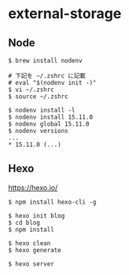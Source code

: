 # external-storage
## Node

```
$ brew install nodenv

# 下記を ~/.zshrc に記載
# eval "$(nodenv init -)"
$ vi ~/.zshrc
$ source ~/.zshrc

$ nodenv install -l
$ nodenv install 15.11.0
$ nodenv global 15.11.0
$ nodenv versions
...
* 15.11.0 (...)
```

## Hexo
https://hexo.io/

```
$ npm install hexo-cli -g

$ hexo init blog
$ cd blog
$ npm install

$ hexo clean
$ hexo generate

$ hexo server
```
